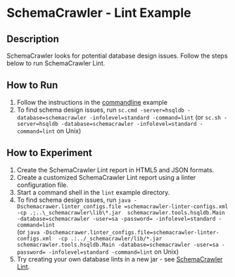 # SchemaCrawler - Lint Example

## Description
SchemaCrawler looks for potential database design issues. Follow the steps
below to run SchemaCrawler Lint.

## How to Run
1. Follow the instructions in the [commandline](../commandline/commandline-readme.html) example 
2. To find schema design issues, run `sc.cmd -server=hsqldb -database=schemacrawler -infolevel=standard -command=lint` 
   (or `sc.sh -server=hsqldb -database=schemacrawler -infolevel=standard -command=lint` on Unix) 

## How to Experiment
1. Create the SchemaCrawler Lint report in HTML5 and JSON formats. 
2. Create a customized SchemaCrawler Lint report using a linter configuration file. 
  1. Start a command shell in the `lint` example directory.
  2. To find schema design issues, run `java -Dschemacrawer.linter_configs.file
=schemacrawler-linter-configs.xml -cp .;..\_schemacrawler\lib\*.jar 
schemacrawler.tools.hsqldb.Main -database=schemacrawler
-user=sa -password= -infolevel=standard -command=lint`  
(or `java -Dschemacrawer.linter_configs.file=schemacrawler-linter-configs.xml 
-cp .:../_schemacrawler/lib/*.jar
schemacrawler.tools.hsqldb.Main -database=schemacrawler -user=sa -password=
-infolevel=standard -command=lint`  on Unix)
3. Try creating your own database lints in a new jar - see [SchemaCrawler Lint](http://schemacrawler.sourceforge.net/lint.html). 
